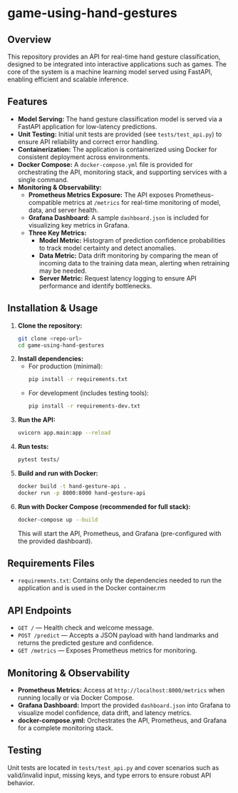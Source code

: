 # game-using-hand-gestures

## Overview
This repository provides an API for real-time hand gesture classification, designed to be integrated into interactive applications such as games. The core of the system is a machine learning model served using FastAPI, enabling efficient and scalable inference.

## Features
- **Model Serving:** The hand gesture classification model is served via a FastAPI application for low-latency predictions.
- **Unit Testing:** Initial unit tests are provided (see `tests/test_api.py`) to ensure API reliability and correct error handling.
- **Containerization:** The application is containerized using Docker for consistent deployment across environments.
- **Docker Compose:** A `docker-compose.yml` file is provided for orchestrating the API, monitoring stack, and supporting services with a single command.
- **Monitoring & Observability:**
  - **Prometheus Metrics Exposure:** The API exposes Prometheus-compatible metrics at `/metrics` for real-time monitoring of model, data, and server health.
  - **Grafana Dashboard:** A sample `dashboard.json` is included for visualizing key metrics in Grafana.
  - **Three Key Metrics:**
    - **Model Metric:** Histogram of prediction confidence probabilities to track model certainty and detect anomalies.
    - **Data Metric:** Data drift monitoring by comparing the mean of incoming data to the training data mean, alerting when retraining may be needed.
    - **Server Metric:** Request latency logging to ensure API performance and identify bottlenecks.

## Installation & Usage
1. **Clone the repository:**
   ```bash
   git clone <repo-url>
   cd game-using-hand-gestures
   ```
2. **Install dependencies:**
   - For production (minimal):
     ```bash
     pip install -r requirements.txt
     ```
   - For development (includes testing tools):
     ```bash
     pip install -r requirements-dev.txt
     ```
3. **Run the API:**
   ```bash
   uvicorn app.main:app --reload
   ```
4. **Run tests:**
   ```bash
   pytest tests/
   ```
5. **Build and run with Docker:**
   ```bash
   docker build -t hand-gesture-api .
   docker run -p 8000:8000 hand-gesture-api
   ```
6. **Run with Docker Compose (recommended for full stack):**
   ```bash
   docker-compose up --build
   ```
   This will start the API, Prometheus, and Grafana (pre-configured with the provided dashboard).

## Requirements Files
- `requirements.txt`: Contains only the dependencies needed to run the application and is used in the Docker container.rm 

## API Endpoints
- `GET /` — Health check and welcome message.
- `POST /predict` — Accepts a JSON payload with hand landmarks and returns the predicted gesture and confidence.
- `GET /metrics` — Exposes Prometheus metrics for monitoring.

## Monitoring & Observability
- **Prometheus Metrics:** Access at `http://localhost:8000/metrics` when running locally or via Docker Compose.
- **Grafana Dashboard:** Import the provided `dashboard.json` into Grafana to visualize model confidence, data drift, and latency metrics.
- **docker-compose.yml:** Orchestrates the API, Prometheus, and Grafana for a complete monitoring stack.

## Testing
Unit tests are located in `tests/test_api.py` and cover scenarios such as valid/invalid input, missing keys, and type errors to ensure robust API behavior.
